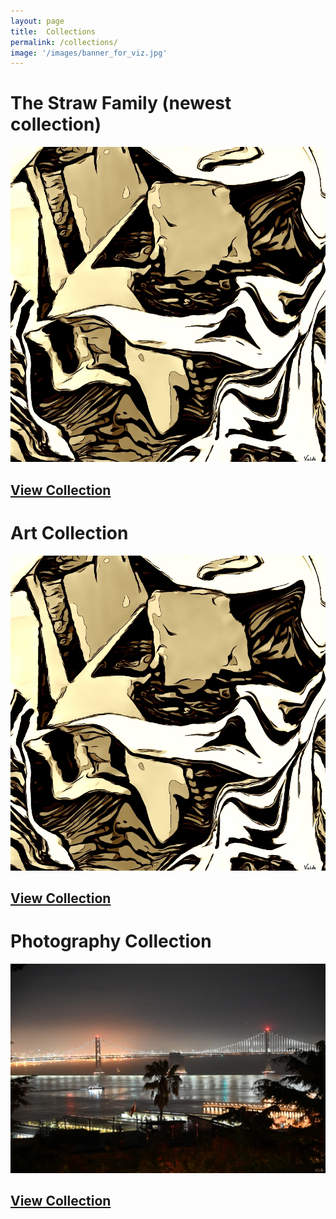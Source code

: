 ```yaml
---
layout: page
title:  Collections
permalink: /collections/
image: '/images/banner_for_viz.jpg'
---
```


# The Straw Family (newest collection)
![](/images/art-collection/6.jpg) 
## [View Collection](https://www.jpg.store/collection/thestrawfamily)

# Art Collection
![](/images/art-collection/6.jpg) 
## [View Collection](https://www.jpg.store/collection/vizlifeartcollection)

# Photography Collection
![](/images/photography/cnfts/VizDotLifePhotographySeriesOne0035resized_25.jpg) 
## [View Collection](https://www.jpg.store/collection/vizlifephotoscollection)
